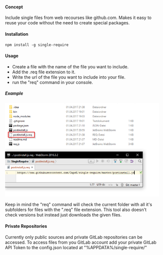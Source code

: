 #### Concept
Include single files from web recourses like github.com. Makes it easy to reuse your code without the need to create special packages.

#### Installation
``` 
npm install -g single-require
```

#### Usage
* Create a file with the name of the file you want to include.
* Add the .req file extension to it.
* Write the url of the file you want to include into your file.
* run the "req" command in your console.

##### Example
![A folder showing how to setup the file](https://github.com/CapsE/single-require/blob/master/example/example.png?raw=true "Example")

Keep in mind the "req" command will check the current folder with all it's subfolders for files with the ".req" file extension. This tool also doesn't check versions but instead just downloads the given files.

#### Private Repositories
Currently only public sources and private GitLab repositories can be accessed. To access files from you GitLab account add your private GitLab API Token to the config.json located at "%APPDATA%/single-require/"